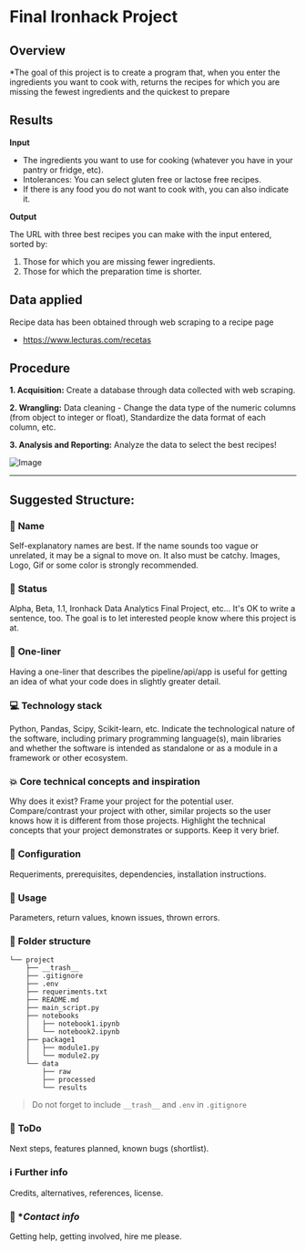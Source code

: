 # Final Ironhack Project


## Overview

*The goal of this project is to create a program that, when you enter the ingredients you want to cook with, returns the recipes for which you are missing the fewest ingredients and the quickest to prepare


## Results

**Input**

- The ingredients you want to use for cooking (whatever you have in your pantry or fridge, etc).
- Intolerances: You can select gluten free or lactose free recipes.
- If there is any food you do not want to cook with, you can also indicate it.

**Output**

The URL with three best recipes you can make with the input entered, sorted by:
1. Those for which you are missing fewer ingredients.
2. Those for which the preparation time is shorter.
  
## Data applied
  
Recipe data has been obtained through web scraping to a recipe page
- https://www.lecturas.com/recetas

## Procedure

  **1. Acquisition:** Create a database through data collected with web scraping.
  
  **2. Wrangling:** Data cleaning - Change the data type of the numeric columns (from object to integer or float),      Standardize the data format of each column, etc.
  
  **3. Analysis and Reporting:** Analyze the data to select the best recipes!


![Image](https://e00-elmundo.uecdn.es/assets/multimedia/imagenes/2019/08/29/15670724438459.jpg)

---


## **Suggested Structure:**

### :raising_hand: **Name** 
Self-explanatory names are best. If the name sounds too vague or unrelated, it may be a signal to move on. It also must be catchy. Images, Logo, Gif or some color is strongly recommended.

### :baby: **Status**
Alpha, Beta, 1.1, Ironhack Data Analytics Final Project, etc... It's OK to write a sentence, too. The goal is to let interested people know where this project is at.

### :running: **One-liner**
Having a one-liner that describes the pipeline/api/app is useful for getting an idea of what your code does in slightly greater detail. 

### :computer: **Technology stack**
Python, Pandas, Scipy, Scikit-learn, etc. Indicate the technological nature of the software, including primary programming language(s), main libraries and whether the software is intended as standalone or as a module in a framework or other ecosystem.

### :boom: **Core technical concepts and inspiration**
Why does it exist? Frame your project for the potential user. Compare/contrast your project with other, similar projects so the user knows how it is different from those projects. Highlight the technical concepts that your project demonstrates or supports. Keep it very brief.

### :wrench: **Configuration**
Requeriments, prerequisites, dependencies, installation instructions.

### :see_no_evil: **Usage**
Parameters, return values, known issues, thrown errors.

### :file_folder: **Folder structure**
```
└── project
    ├── __trash__
    ├── .gitignore
    ├── .env
    ├── requeriments.txt
    ├── README.md
    ├── main_script.py
    ├── notebooks
    │   ├── notebook1.ipynb
    │   └── notebook2.ipynb
    ├── package1
    │   ├── module1.py
    │   └── module2.py
    └── data
        ├── raw
        ├── processed
        └── results
```

> Do not forget to include `__trash__` and `.env` in `.gitignore` 

### :shit: **ToDo**
Next steps, features planned, known bugs (shortlist).

### :information_source: **Further info**
Credits, alternatives, references, license.

### :love_letter: **Contact info*
Getting help, getting involved, hire me please.

